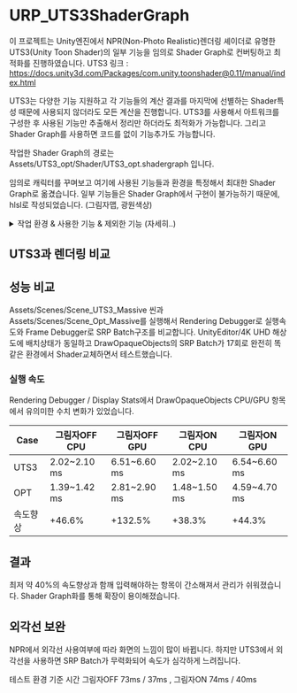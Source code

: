 # URP_UTS3ShaderGraph
이 프로젝트는 Unity엔진에서 NPR(Non-Photo Realistic)렌더링 셰이더로 유명한 UTS3(Unity Toon Shader)의 일부 기능을 임의로 Shader Graph로 컨버팅하고 최적화를 진행하였습니다.
UTS3 링크 : https://docs.unity3d.com/Packages/com.unity.toonshader@0.11/manual/index.html

UTS3는 다양한 기능 지원하고 각 기능들의 계산 결과를 마지막에 선별하는 Shader특성 때문에 사용되지 않더라도 모든 계산을 진행합니다.
UTS3를 사용해서 아트워크를 구성한 후 사용된 기능만 추출해서 정리만 하더라도 최적화가 가능합니다.
그리고 Shader Graph를 사용하면 코드를 없이 기능추가도 가능합니다.

작업한 Shader Graph의 경로는 Assets/UTS3_opt/Shader/UTS3_opt.shadergraph 입니다.

임의로 캐릭터를 꾸며보고 여기에 사용된 기능들과 환경을 특정해서 최대한 Shader Graph로 옮겼습니다.
일부 기능들은 Shader Graph에서 구현이 불가능하기 때문에, hlsl로 작성되었습니다. (그림자맵, 광원색상)

<details>
  <summary>작업 환경 & 사용한 기능 & 제외한 기능 (자세히..)</summary>
  
작업 환경 : Unity6 (6000.0.41f1), URP, 포워드렌더링, Cascade Shadow Map, 메인광원1개

사용한 기능
- Three Color Map and Control Map Settings
  - Base Map
  - Normal Map
- Shading Steps and Feather Settings
  - Base Color Step & Feather
  - Shading Color Step & Feather
- Highlight Settings
  - Highlight Power
  - Specular Mode Soft Only
- Rim Light
  - Color & Level

제외한 기능
- Outline Settings
- Material Capture Settings
- Emission Settings
- Angel Ring Projection Settings
- Metaverse Settings
</details>

## UTS3과 렌더링 비교


## 성능 비교

Assets/Scenes/Scene_UTS3_Massive 씬과 Assets/Scenes/Scene_Opt_Massive를 실행해서 Rendering Debugger로 실행속도와 Frame Debugger로 SRP Batch구조를 비교합니다.
UnityEditor/4K UHD 해상도에 배치상태가 동일하고 DrawOpaqueObjects의 SRP Batch가 17회로 완전히 똑같은 환경에서 Shader교체하면서 테스트했습니다.

### 실행 속도

Rendering Debugger / Display Stats에서 DrawOpaqueObjects CPU/GPU 항목에서 유의미한 수치 변화가 있었습니다.

| Case | 그림자OFF CPU | 그림자OFF GPU | 그림자ON CPU | 그림자ON GPU |
| ------ | ------ | ------| ------ | ------ |
| UTS3 | 2.02~2.10 ms | 6.51~6.60 ms | 2.02~2.10 ms | 6.54~6.60 ms |
| OPT | 1.39~1.42 ms | 2.81~2.90 ms | 1.48~1.50 ms | 4.59~4.70 ms |
| 속도향상 | +46.6% | +132.5% | +38.3% | +44.3% |

## 결과

최저 약 40%의 속도향상과 함깨 입력해야하는 항목이 간소해져서 관리가 쉬워졌습니다.
Shader Graph화를 통해 확장이 용이해졌습니다.


## 외각선 보완

NPR에서 외각선 사용여부에 따라 화면의 느낌이 많이 바뀝니다.
하지만 UTS3에서 외각선을 사용하면 SRP Batch가 무력화되어 속도가 심각하게 느려집니다.

테스트 환경 기준 시간
그림자OFF 73ms / 37ms , 그림자ON 74ms / 40ms

